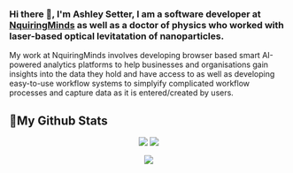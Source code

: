 ### Hi there 👋, I'm Ashley Setter, I am a software developer at [NquiringMinds](https://nquiringminds.com/) as well as a doctor of physics who worked with laser-based optical levitatation of nanoparticles.

My work at NquiringMinds involves developing browser based smart AI-powered analytics platforms to help businesses and organisations gain insights into the data they hold and have access to as well as developing easy-to-use workflow systems to simplyify complicated workflow processes and capture data as it is entered/created by users.

## :pushpin:My Github Stats
<p align=center><img src="https://github-readme-stats.vercel.app/api?username=AshleySetter&show_icons=true&theme=tokyonight"/> <img src="https://github-readme-stats.vercel.app/api/top-langs/?username=AshleySetter&layout=compact&theme=tokyonight"/></p>
<p align=center><img src="https://github-readme-streak-stats.herokuapp.com/?user=AshleySetter&theme=tokyonight"></p>
